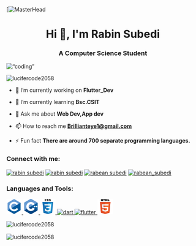 [![MasterHead](https://i.pinimg.com/originals/e4/26/70/e426702edf874b181aced1e2fa5c6cde.gif)
<h1 align="center">Hi 👋, I'm Rabin Subedi</h1>
<h3 align="center">A Computer Science Student</h3>
 
<img  src=“https://c.tenor.com/2uyENRmiUt0AAAAC/coding.gif” align=“right” alt=“coding” width=“300” >

<p align="left"> <img src="https://komarev.com/ghpvc/?username=lucifercode2058&label=Profile%20views&color=0e75b6&style=flat" alt="lucifercode2058" /> </p>

- 🔭 I’m currently working on **Flutter_Dev**

- 🌱 I’m currently learning **Bsc.CSIT**

- 💬 Ask me about **Web Dev,App dev**

- 📫 How to reach me **Brillianteye1@gmail.com**

- ⚡ Fun fact **There are around 700 separate programming languages.**

<h3 align="left">Connect with me:</h3>
<p align="left">
<a href="https://linkedin.com/in/rabin subedi" target="blank"><img align="center" src="https://raw.githubusercontent.com/rahuldkjain/github-profile-readme-generator/master/src/images/icons/Social/linked-in-alt.svg" alt="rabin subedi" height="30" width="40" /></a>
<a href="https://stackoverflow.com/users/rabin subedi" target="blank"><img align="center" src="https://raw.githubusercontent.com/rahuldkjain/github-profile-readme-generator/master/src/images/icons/Social/stack-overflow.svg" alt="rabin subedi" height="30" width="40" /></a>
<a href="https://fb.com/rabean subedi" target="blank"><img align="center" src="https://raw.githubusercontent.com/rahuldkjain/github-profile-readme-generator/master/src/images/icons/Social/facebook.svg" alt="rabean subedi" height="30" width="40" /></a>
<a href="https://instagram.com/rabean_subedi" target="blank"><img align="center" src="https://raw.githubusercontent.com/rahuldkjain/github-profile-readme-generator/master/src/images/icons/Social/instagram.svg" alt="rabean_subedi" height="30" width="40" /></a>
</p>

<h3 align="left">Languages and Tools:</h3>
<p align="left"> <a href="https://www.cprogramming.com/" target="_blank" rel="noreferrer"> <img src="https://raw.githubusercontent.com/devicons/devicon/master/icons/c/c-original.svg" alt="c" width="40" height="40"/> </a> <a href="https://www.w3schools.com/cpp/" target="_blank" rel="noreferrer"> <img src="https://raw.githubusercontent.com/devicons/devicon/master/icons/cplusplus/cplusplus-original.svg" alt="cplusplus" width="40" height="40"/> </a> <a href="https://www.w3schools.com/css/" target="_blank" rel="noreferrer"> <img src="https://raw.githubusercontent.com/devicons/devicon/master/icons/css3/css3-original-wordmark.svg" alt="css3" width="40" height="40"/> </a> <a href="https://dart.dev" target="_blank" rel="noreferrer"> <img src="https://www.vectorlogo.zone/logos/dartlang/dartlang-icon.svg" alt="dart" width="40" height="40"/> </a> <a href="https://flutter.dev" target="_blank" rel="noreferrer"> <img src="https://www.vectorlogo.zone/logos/flutterio/flutterio-icon.svg" alt="flutter" width="40" height="40"/> </a> <a href="https://www.w3.org/html/" target="_blank" rel="noreferrer"> <img src="https://raw.githubusercontent.com/devicons/devicon/master/icons/html5/html5-original-wordmark.svg" alt="html5" width="40" height="40"/> </a> </p>

<p><img align="center" src="https://github-readme-stats.vercel.app/api/top-langs?username=lucifercode2058&show_icons=true&locale=en&layout=compact" alt="lucifercode2058" /></p>

<p><img align="center" src="https://github-readme-streak-stats.herokuapp.com/?user=lucifercode2058&" alt="lucifercode2058" /></p>
